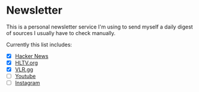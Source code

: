 # Newsletter

This is a personal newsletter service I'm using to send myself a daily digest of sources I usually have to check manually.

Currently this list includes:

- [x] [Hacker News](https://news.ycombinator.com/)
- [x] [HLTV.org](https://hltv.org/)
- [x] [VLR.gg](https://www.vlr.gg/)
- [ ] [Youtube](https://www.youtube.com/)
- [ ] [Instagram](https://www.instagram.com/)
